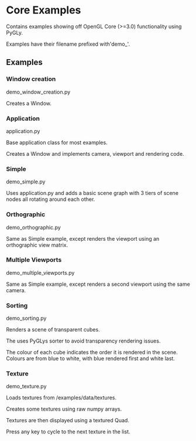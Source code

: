 Core Examples
===============

Contains examples showing off OpenGL Core (>=3.0) functionality using PyGLy.

Examples have their filename prefixed with'demo_'.

Examples
--------

### Window creation

demo_window_creation.py

Creates a Window.

### Application

application.py

Base application class for most examples.

Creates a Window and implements camera, viewport and rendering code.

### Simple

demo_simple.py

Uses application.py and adds a basic scene graph with 3 tiers of scene nodes all rotating around each other.

### Orthographic

demo_orthographic.py

Same as Simple example, except renders the viewport using an orthographic view matrix.

### Multiple Viewports

demo_multiple_viewports.py

Same as Simple example, except renders a second viewport using the same camera.

### Sorting

demo_sorting.py

Renders a scene of transparent cubes.

The uses PyGLys sorter to avoid transparency rendering issues.

The colour of each cube indicates the order it is rendered in the scene. Colours are from blue to white, with blue rendered first and white last.

### Texture

demo_texture.py

Loads textures from /examples/data/textures.

Creates some textures using raw numpy arrays.

Textures are then displayed using a textured Quad.

Press any key to cycle to the next texture in the list.

